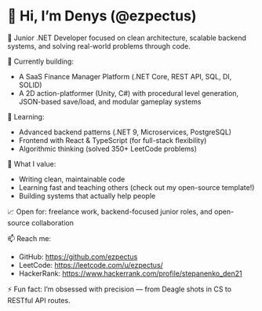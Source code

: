 # 👋 Hi, I’m Denys (@ezpectus)

🔧 Junior .NET Developer focused on clean architecture, scalable backend systems, and solving real-world problems through code.

🚀 Currently building:
- A SaaS Finance Manager Platform (.NET Core, REST API, SQL, DI, SOLID)
- A 2D action-platformer (Unity, C#) with procedural level generation, JSON-based save/load, and modular gameplay systems

🧠 Learning:
- Advanced backend patterns (.NET 9, Microservices, PostgreSQL)
- Frontend with React & TypeScript (for full-stack flexibility)
- Algorithmic thinking (solved 350+ LeetCode problems)

🎯 What I value:
- Writing clean, maintainable code
- Learning fast and teaching others (check out my open-source template!)
- Building systems that actually help people

📈 Open for: freelance work, backend-focused junior roles, and open-source collaboration

📫 Reach me:
- GitHub: https://github.com/ezpectus
- LeetCode: https://leetcode.com/u/ezpectus/
- HackerRank: https://www.hackerrank.com/profile/stepanenko_den21

⚡ Fun fact: I’m obsessed with precision — from Deagle shots in CS to RESTful API routes.
